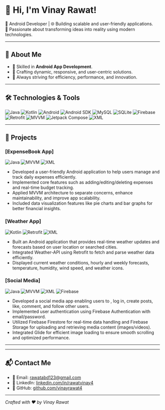 # 👋 Hi, I'm Vinay Rawat!

🌟 Android Developer | 🌐 Building scalable and user-friendly applications.  
🚀 Passionate about transforming ideas into reality using modern technologies.  

---

## 🚀 About Me
- 🌟 Skilled in **Android App Development**.
- 🔧 Crafting dynamic, responsive, and user-centric solutions.
- 🎯 Always striving for efficiency, performance, and innovation.

---

## 🛠️ Technologies & Tools
![Java](https://img.shields.io/badge/Java-007396?style=for-the-badge&logo=java&logoColor=white)
![Kotlin](https://img.shields.io/badge/Kotlin-0095D5?style=for-the-badge&logo=kotlin&logoColor=white)
![Android](https://img.shields.io/badge/Android-3DDC84?style=for-the-badge&logo=android&logoColor=white)
![Android SDK](https://img.shields.io/badge/Android%20SDK-3DDC84?style=for-the-badge&logo=android&logoColor=white)
![MySQL](https://img.shields.io/badge/MySQL-4479A1?style=for-the-badge&logo=mysql&logoColor=white)
![SQLite](https://img.shields.io/badge/SQLite-003B57?style=for-the-badge&logo=sqlite&logoColor=white)
![Firebase](https://img.shields.io/badge/Firebase-FFCA28?style=for-the-badge&logo=firebase&logoColor=black)
![Retrofit](https://img.shields.io/badge/Retrofit-009688?style=for-the-badge)
![MVVM](https://img.shields.io/badge/MVVM-006E9C?style=for-the-badge&logoColor=white)
![Jetpack Compose](https://img.shields.io/badge/Jetpack%20Compose-4285F4?style=for-the-badge&logo=jetpackcompose&logoColor=white)
![XML](https://img.shields.io/badge/XML-FF6600?style=for-the-badge&logo=xml&logoColor=white)


---

## 🌟 Projects

### [ExpenseBook App]
![Java](https://img.shields.io/badge/Java-007396?style=for-the-badge&logo=java&logoColor=white)
![MVVM](https://img.shields.io/badge/MVVM-006E9C?style=for-the-badge&logoColor=white)
![XML](https://img.shields.io/badge/XML-FF6600?style=for-the-badge&logo=xml&logoColor=white)

- Developed a user-friendly Android application to help users manage and track daily expenses efficiently. 
- Implemented core features such as adding/editing/deleting expenses and real-time budget tracking. 
- Applied MVVM architecture to separate concerns, enhance maintainability, and improve app scalability. 
- Included data visualization features like pie charts and bar graphs for better financial insights. 

### [Weather App]
![Kotlin](https://img.shields.io/badge/Kotlin-0095D5?style=for-the-badge&logo=kotlin&logoColor=white)
![Retrofit](https://img.shields.io/badge/Retrofit-009688?style=for-the-badge)
![XML](https://img.shields.io/badge/XML-FF6600?style=for-the-badge&logo=xml&logoColor=white)

- Built an Android application that provides real-time weather updates and forecasts based on user location 
  or searched cities. 
- Integrated Weather-API using Retrofit to fetch and parse weather data efficiently. 
- Displayed current weather conditions, hourly and weekly forecasts, temperature, humidity, wind speed, and 
  weather icons.

### [Social Media]
![Java](https://img.shields.io/badge/Java-007396?style=for-the-badge&logo=java&logoColor=white)
![MVVM](https://img.shields.io/badge/MVVM-006E9C?style=for-the-badge&logoColor=white)
![XML](https://img.shields.io/badge/XML-FF6600?style=for-the-badge&logo=xml&logoColor=white)
![Firebase](https://img.shields.io/badge/Firebase-FFCA28?style=for-the-badge&logo=firebase&logoColor=black)

- Developed a social media app enabling users to , log in, create posts, like, comment, and follow other users. 
- Implemented user authentication using Firebase Authentication with email/password. 
- Utilized Firebase Firestore for real-time data handling and Firebase Storage for uploading and retrieving 
  media content (images/videos). 
- Integrated Glide for efficient image loading to ensure smooth scrolling and optimized performance. 

---


---

## 📬 Contact Me
- 📧 Email: [rawatabd123@gmail.com](mailto:rawatabd123@gmail.com)
- 💼 LinkedIn: [linkedin.com/in/rawatvinay4](https://www.linkedin.com/in/rawatvinay4)
- 🐙 GitHub: [github.com/vinayrawat4](https://github.com/vinayrawat4)

---

*Crafted with ❤️ by Vinay Rawat*
